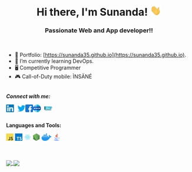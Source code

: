<h1 align="center">Hi there, I'm Sunanda! <img src="https://github.com/sunanda35/sunanda35/blob/master/assets/hi.gif?raw=true" width="30px"></h1>

<h3 align="center">Passionate Web and App developer!!</h3>

<br/>

- 📝 Portfolio: [https://sunanda35.github.io](https://sunanda35.github.io).
- 🌱 I’m currently learning DevOps.
- 🖥 Competitive Programmer
- 🎮 Call-of-Duty mobile: ÌNSӒNÉ
  <br/>
  <br/>

**_Connect with me:_**

<a href="https://www.linkedin.com/in/sunanda35/">
  <img style="margin-right: 10px" align="left" alt="Sunanda_Linkdin" width="21px" src="https://github.com/sunanda35/sunanda35/blob/master/assets/social/linkedin%20(1).svg" />
</a>
<a href="https://twitter.com/sunanda3599">
  <img align="left" alt="Sunanda_Twitter" width="21px" src="https://github.com/sunanda35/sunanda35/blob/master/assets/social/twitter.svg" />
</a>
<a href="https://www.facebook.com/sunanda.samanta.12/">
  <img align="left" alt="Sunanda_facebook" width="21px" src="https://github.com/sunanda35/sunanda35/blob/master/assets/social/facebook.svg" />
</a>
<a href="https://centocode.com/">
  <img style="margin-right: 10px" align="left" alt="Sunanda_blog" width="21px" src="https://github.com/sunanda35/sunanda35/blob/master/assets/social/world-wide-web.svg" />
</a>
<a href="https://dev.to/sunanda35">
  <img style="margin-right: 10px" align="left" alt="Sunanda_dev" width="21px" src="https://github.com/sunanda35/sunanda35/blob/master/assets/social/dev.svg" />
</a>

<br/>
<br/>

**Languages and Tools:**

<code><img height="20" src="https://raw.githubusercontent.com/github/explore/80688e429a7d4ef2fca1e82350fe8e3517d3494d/topics/javascript/javascript.png"></code>
<code><img height="20" src="https://raw.githubusercontent.com/github/explore/80688e429a7d4ef2fca1e82350fe8e3517d3494d/topics/typescript/typescript.png"></code>
<code><img height="20" src="https://raw.githubusercontent.com/github/explore/80688e429a7d4ef2fca1e82350fe8e3517d3494d/topics/react/react.png"></code>
<code><img height="20" src="https://raw.githubusercontent.com/github/explore/80688e429a7d4ef2fca1e82350fe8e3517d3494d/topics/nodejs/nodejs.png"></code>
<code><img height="20" src="https://github.com/sunanda35/sunanda35/blob/master/assets/tools/docker-icon.svg"></code>
<code><img height="20" src="https://github.com/sunanda35/sunanda35/blob/master/assets/tools/java.svg"></code>

<br/>

<!-- <details><summary><b>Weekly Program Stats</></summary>

![Wakatime weekly stat](https://github-readme-stats.vercel.app/api/wakatime?username=sunanda35&layout=compact&theme=chartreuse-dark)

</details> -->
<br/>

<a href="https://github-readme-stats.vercel.app/api/top-langs/?username=sunanda35&layout=compact&theme=chartreuse-dark">
  <img align="center" src="https://github-readme-stats.vercel.app/api/top-langs/?username=sunanda35&layout=compact&theme=chartreuse-dark" />
  
<a href="https://sunanda35.github.io" target="_blank">
  <img align="center" src="https://github-readme-stats.vercel.app/api/pin/?username=sunanda35&repo=sunanda35.github.io&theme=chartreuse-dark" />
